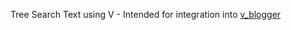 Tree Search Text using V - Intended for integration into [v_blogger](https://github.com/Meeds122/v_blogger/)
